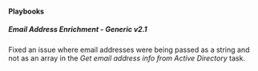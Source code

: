 
#### Playbooks
##### Email Address Enrichment - Generic v2.1
Fixed an issue where email addresses were being passed as a string and not as an array in the *Get email address info from Active Directory* task.
